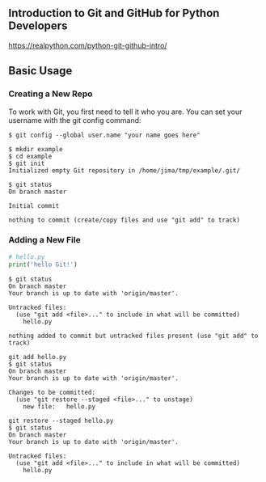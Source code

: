 ## Introduction to Git and GitHub for Python Developers

https://realpython.com/python-git-github-intro/


## Basic Usage

### Creating a New Repo
To work with Git, you first need to tell it who you are. You can set your username with the git config command:

```
$ git config --global user.name "your name goes here"
```

```
$ mkdir example
$ cd example
$ git init
Initialized empty Git repository in /home/jima/tmp/example/.git/
```

```
$ git status
On branch master

Initial commit

nothing to commit (create/copy files and use "git add" to track)
```

### Adding a New File

```python
# hello.py
print('hello Git!')
```

```
$ git status
On branch master
Your branch is up to date with 'origin/master'.

Untracked files:
  (use "git add <file>..." to include in what will be committed)
	hello.py

nothing added to commit but untracked files present (use "git add" to track)
```

```
git add hello.py 
$ git status
On branch master
Your branch is up to date with 'origin/master'.

Changes to be committed:
  (use "git restore --staged <file>..." to unstage)
	new file:   hello.py
```

```
git restore --staged hello.py 
$ git status
On branch master
Your branch is up to date with 'origin/master'.

Untracked files:
  (use "git add <file>..." to include in what will be committed)
	hello.py
```

